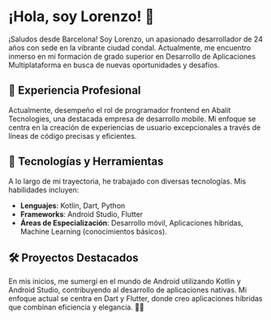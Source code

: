 # ¡Hola, soy Lorenzo! 👋

¡Saludos desde Barcelona! Soy Lorenzo, un apasionado desarrollador de 24 años con sede en la vibrante ciudad condal. Actualmente, me encuentro inmerso en mi formación de grado superior en Desarrollo de Aplicaciones Multiplataforma en busca de nuevas oportunidades y desafíos.

## 💼 Experiencia Profesional

Actualmente, desempeño el rol de programador frontend en Abalit Tecnologies, una destacada empresa de desarrollo mobile. Mi enfoque se centra en la creación de experiencias de usuario excepcionales a través de líneas de código precisas y eficientes.

## 🚀 Tecnologías y Herramientas

A lo largo de mi trayectoria, he trabajado con diversas tecnologías. Mis habilidades incluyen:

- **Lenguajes**: Kotlin, Dart, Python
- **Frameworks**: Android Studio, Flutter
- **Áreas de Especialización**: Desarrollo móvil, Aplicaciones híbridas, Machine Learning (conocimientos básicos).

## 🛠️ Proyectos Destacados

En mis inicios, me sumergí en el mundo de Android utilizando Kotlin y Android Studio, contribuyendo al desarrollo de aplicaciones nativas. Mi enfoque actual se centra en Dart y Flutter, donde creo aplicaciones híbridas que combinan eficiencia y elegancia. 🚀✨
